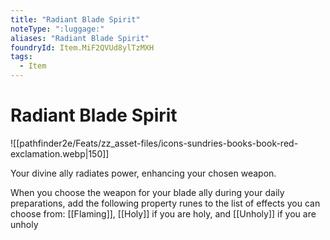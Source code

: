 ```yaml
---
title: "Radiant Blade Spirit"
noteType: ":luggage:"
aliases: "Radiant Blade Spirit"
foundryId: Item.MiF2QVUd8ylTzMXH
tags:
  - Item
---
```


# Radiant Blade Spirit
![[pathfinder2e/Feats/zz_asset-files/icons-sundries-books-book-red-exclamation.webp|150]]

Your divine ally radiates power, enhancing your chosen weapon.

When you choose the weapon for your blade ally during your daily preparations, add the following property runes to the list of effects you can choose from: [[Flaming]], [[Holy]] if you are holy, and [[Unholy]] if you are unholy


